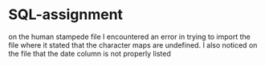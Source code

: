 # SQL-assignment
on the human stampede file I encountered an error in trying to import the file where it stated that the character maps are undefined. I also noticed on the file that the date column is not properly listed
